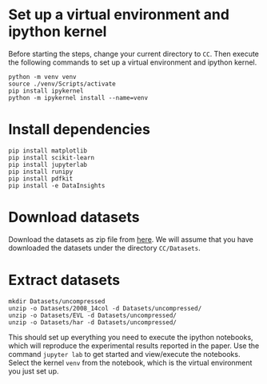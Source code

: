 # Set up a virtual environment and ipython kernel

Before starting the steps, change your current directory to `CC`. Then execute the following commands to set up a
virtual environment and ipython kernel.

```
python -m venv venv
source ./venv/Scripts/activate
pip install ipykernel
python -m ipykernel install --name=venv
```

# Install dependencies
```
pip install matplotlib
pip install scikit-learn
pip install jupyterlab
pip install runipy
pip install pdfkit
pip install -e DataInsights
```

# Download datasets
Download the datasets as zip file from [here](https://drive.google.com/drive/folders/1gBZuhV42VHhrwsiKpEA4dLYVdiiXbUGp?usp=sharing). We will assume that you have downloaded the datasets under the directory `CC/Datasets`.

# Extract datasets
```
mkdir Datasets/uncompressed
unzip -o Datasets/2008_14col -d Datasets/uncompressed/
unzip -o Datasets/EVL -d Datasets/uncompressed/
unzip -o Datasets/har -d Datasets/uncompressed/
```

This should set up everything you need to execute the ipython 
notebooks, which will reproduce the experimental results 
reported in the paper. Use the command `jupyter lab` to get 
started and view/execute the notebooks. Select the kernel 
`venv` from the notebook, which is the virtual environment you 
just set up.
